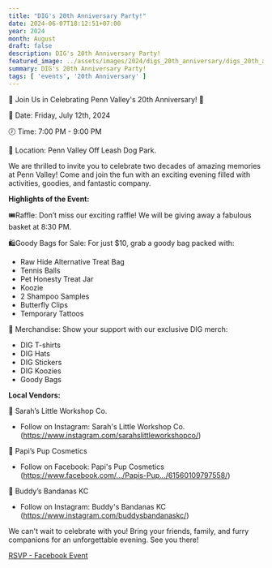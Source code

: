 ```yaml
---
title: "DIG's 20th Anniversary Party!"
date: 2024-06-07T18:12:51+07:00
year: 2024
month: August
draft: false
description: DIG's 20th Anniversary Party!
featured_image: ../assets/images/2024/digs_20th_anniversary/digs_20th_anniversary_party.jpg
summary: DIG's 20th Anniversary Party!
tags: [ 'events', '20th Anniversary' ]
---
```


🎉 Join Us in Celebrating Penn Valley's 20th Anniversary! 🎉

📅 Date: Friday, July 12th, 2024

🕖 Time: 7:00 PM - 9:00 PM

📍 Location: Penn Valley Off Leash Dog Park.

We are thrilled to invite you to celebrate two decades of amazing memories at Penn Valley! Come and join the fun with an exciting evening filled with activities, goodies, and fantastic company.

**Highlights of the Event:**

🎟️Raffle: Don’t miss our exciting raffle! We will be giving away a fabulous basket at 8:30 PM.

🛍️Goody Bags for Sale: For just $10, grab a goody bag packed with:
- Raw Hide Alternative Treat Bag
- Tennis Balls
- Pet Honesty Treat Jar
- Koozie
- 2 Shampoo Samples
- Butterfly Clips
- Temporary Tattoos

🛒 Merchandise: Show your support with our exclusive DIG merch:
- DIG T-shirts
- DIG Hats
- DIG Stickers
- DIG Koozies
- Goody Bags


**Local Vendors:**

🌟 Sarah’s Little Workshop Co.
- Follow on Instagram: Sarah's Little Workshop Co. (https://www.instagram.com/sarahslittleworkshopco/)

🌟 Papi’s Pup Cosmetics
- Follow on Facebook: Papi's Pup Cosmetics (https://www.facebook.com/.../Papis-Pup.../61560109797558/)

🌟 Buddy’s Bandanas KC
- Follow on Instagram: Buddy's Bandanas KC (https://www.instagram.com/buddysbandanaskc/)

We can't wait to celebrate with you! Bring your friends, family, and furry companions for an unforgettable evening. See you there!


<a href="https://www.facebook.com/events/1469559657005640/" class="text-white bg-teal-600 focus:ring-4 focus:outline-none focus:ring-[#F7BE38]/50 font-medium rounded-md text-sm px-9 py-5 text-center inline-flex items-center dark:focus:ring-[#F7BE38]/50 me-2 mb-2">RSVP - Facebook Event</a>


